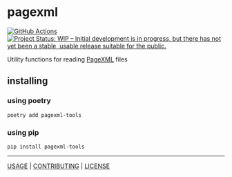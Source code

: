 # pagexml

[![GitHub Actions](https://github.com/knaw-huc/pagexml/workflows/tests/badge.svg)](https://github.com/knaw-huc/pagexml/actions)
[![Project Status: WIP – Initial development is in progress, but there has not yet been a stable, usable release suitable for the public.](https://www.repostatus.org/badges/latest/wip.svg)](https://www.repostatus.org/#wip)

Utility functions for reading [PageXML](https://www.primaresearch.org/tools/PAGELibraries) files

## installing

### using poetry

```commandline
poetry add pagexml-tools
```

### using pip

```commandline
pip install pagexml-tools
```

----

[USAGE](https://pagexml.readthedocs.io/en/latest/) |
[CONTRIBUTING](CONTRIBUTING.md) |
[LICENSE](LICENSE)
